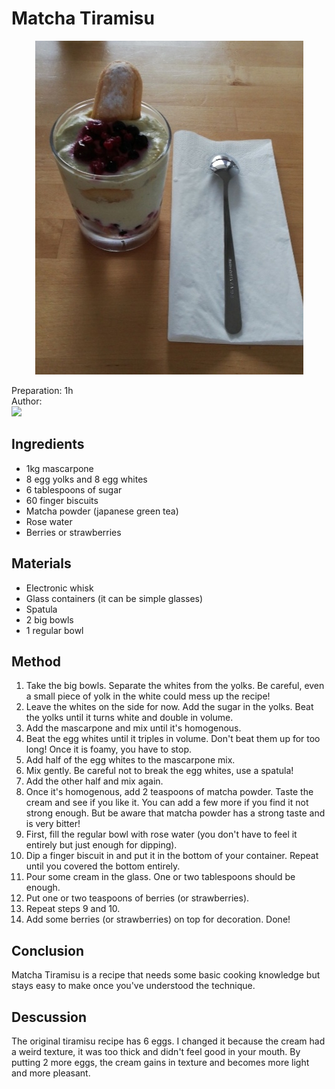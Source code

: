 # Matcha Tiramisu
<p align="center">
<img src="tiramisu.jpg" />
</p>

Preparation: 1h  
Author:  
<a href="https://discord.com"><img src="https://img.shields.io/badge/Discord-nouille%232370-25?style=for-the-badge&logo=discord" /> </a>

## Ingredients
* 1kg mascarpone
* 8 egg yolks and 8 egg whites
* 6 tablespoons of sugar
* 60 finger biscuits
* Matcha powder (japanese green tea)
* Rose water 
* Berries or strawberries

## Materials
* Electronic whisk 
* Glass containers (it can be simple glasses)
* Spatula
* 2 big bowls
* 1 regular bowl

## Method
1. Take the big bowls. Separate the whites from the yolks. Be careful, even a small piece of yolk in the white could mess up the recipe! 
2. Leave the whites on the side for now. Add the sugar in the yolks. Beat the yolks until it turns white and double in volume.
3. Add the mascarpone and mix until it's homogenous.
4. Beat the egg whites until it triples in volume. Don't beat them up for too long! Once it is foamy, you have to stop.
5. Add half of the egg whites to the mascarpone mix.
6. Mix gently. Be careful not to break the egg whites, use a spatula!
7. Add the other half and mix again.
8. Once it's homogenous, add 2 teaspoons of matcha powder. Taste the cream and see if you like it. You can add a few more if you find it not strong enough. But be aware that matcha powder has a strong taste and is very bitter!
9. First, fill the regular bowl with rose water (you don't have to feel it entirely but just enough for dipping).
10. Dip a finger biscuit in and put it in the bottom of your container. Repeat until you covered the bottom entirely.
11. Pour some cream in the glass. One or two tablespoons should be enough.
12. Put one or two teaspoons of berries (or strawberries).
13. Repeat steps 9 and 10.
14. Add some berries (or strawberries) on top for decoration.
Done!

## Conclusion
Matcha Tiramisu is a recipe that needs some basic cooking knowledge but stays easy to make once you've understood the technique.

## Descussion
The original tiramisu recipe has 6 eggs. I changed it because the cream had a weird texture, it was too thick and didn't feel good in your mouth. By putting 2 more eggs, the cream gains in texture and becomes more light and more pleasant. 
